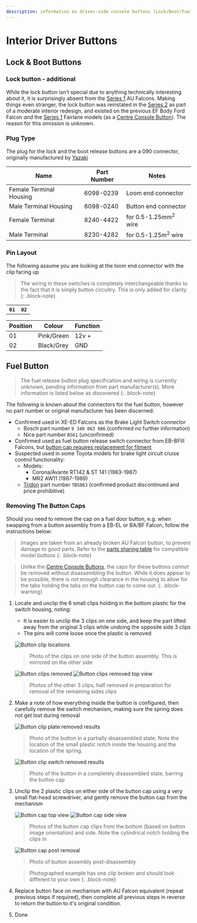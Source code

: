 ```yaml
---
description: information on driver-side console buttons (Lock/Boot/Fuel)
---
```


# Interior Driver Buttons

## Lock & Boot Buttons

### Lock button - additional

While the lock button isn't special due to anything technically interesting about it, it is surprisingly absent from the [Series 1](../../Miscellaneous/SeriesInformation/SeriesInformation.md#series-1) AU Falcons. Making things even stranger, the lock button was reinstated in the [Series 2](../../Miscellaneous/SeriesInformation/SeriesInformation.md#series-2) as part of a moderate interior redesign, and existed on the previous EF Body Ford Falcon *and* the [Series 1](../../Miscellaneous/SeriesInformation/SeriesInformation.md#series-1) Fairlane models (as a [Centre Console Button](../CentreConsoleButtons/CentreConsoleButtons.md)). The reason for this omission is unknown.

### Plug Type

The plug for the lock and the boot release buttons are a 090 connector, originally manufactured by [Yazaki](../../Credits.md#sources)

| Name | Part Number | Notes |
| --- | --- | --- |
| Female Terminal Housing | 6098-0239 | Loom end connector |
| Male Terminal Housing | 6098-0240 | Button end connector |
| Female Terminal | 8240-4422 | for 0.5-1.25mm<sup>2</sup> wire |
| Male Terminal | 8230-4282 | for 0.5-1.25m<sup>2</sup> wire |

### Pin Layout

The following assume you are looking at the loom end connector with the clip facing up

> The wiring in these switches is completely interchangeable thanks to the fact that it is simply button circuitry. This is only added for clarity
{: .block-note}

<table>
    <th><code>01</code></th>
    <th><code>02</code></th>
</table>

| Position | Colour | Function |
| --- | --- | --- |
| 01 | Pink/Green | 12v + |
| 02 | Black/Grey | GND |

## Fuel Button

> The fuel release button plug specification and wiring is currently unknown, pending information from part manufacturer(s). More information is listed below as discovered
{: .block-note}

The following is known about the connectors for the fuel button, however no part number or original manufacturer has been discerned:

- Confirmed used in XE-ED Falcons as the Brake Light Switch connector
  - Bosch part number `9 340 063 086` (confirmed no further information)
  - Nice part number `BS61` (unconfirmed)
- Confirmed used as fuel button release switch connector from EB-BFIII Falcons, but [button cap requires replacement for fitment](#removing-the-button-caps)
- Suspected used in some Toyota models for brake light circuit cruise control functionality:
    - Models:
      - Corona/Avante RT142 & ST 141 (1983-1987)
      - MR2 AW11 (1987-1989)
    - [Tridon](../../Credits.md#sources) part number `TBS063` (confirmed product discontinued and price prohibitive)

### Removing The Button Caps

Should you need to remove the cap on a fuel door button, e.g. when swapping from a button assembly from a EB-EL or BA/BF Falcon, follow the instructions below:

> Images are taken from an already broken AU Falcon button, to prevent damage to good parts. Refer to the [parts sharing table](../../Miscellaneous/PartsSharing/PartsSharing.md#parts-sharing-table) for compatible model buttons
{: .block-note}

> Unlike the [Centre Console Buttons](../CentreConsoleButtons/CentreConsoleButtons.md), the caps for these buttons *cannot* be removed without disassembling the button. While it does appear to be possible, there is not enough clearance in the housing to allow for the tabs holding the tabs on the button cap to come out.
{: .block-warning}

1. Locate and unclip the 6 small clips holding in the bottom plastic for the switch housing, noting:
    - It is easier to unclip the 3 clips on one side, and keep the part lifted away from the original 3 clips while undoing the opposite side 3 clips
    - The pins will come loose once the plastic is removed

    ![Button clip locations](./button-clips-side-1.jpg)
    > Photo of the clips on one side of the button assembly. This is mirrored on the other side

    ![Button clips removed](./button-clips-side-2-removed.jpg)
    ![Button clips removed top view](./button-clips-half-removed.jpg)
    > Photos of the other 3 clips, half removed in preparation for removal of the remaining sides clips

1. Make a note of how everything inside the button is configured, then carefully remove the switch mechanism, making sure the spring does not get lost during removal

    ![Button clip plate removed results](./button-decon-stage1.jpg)
    > Photo of the button in a partially disassembled state. Note the location of the small plastic notch inside the housing and the location of the spring.

    ![Button clip switch removed results](./button-decon-stage2.jpg)
    > Photo of the button in a completely disassembled state, barring the button cap

1. Unclip the 2 plastic clips on either side of the button cap using a very small flat-head screwdriver, and gently remove the button cap from the mechanism

    ![Button cap top view](./button-cap-clip-bottom.jpg)
    ![Button cap side view](./button-cap-clip-side.jpg)
    > Photos of the button cap clips from the bottom (based on button image orientation) and side. Note the cylindrical notch holding the clips in

    ![Button cap post removal](./button-decon-stage3.jpg)
    > Photo of button assembly post-disassembly

    > Photographed example has one clip broken and should look different to your own
    {: .block-note}

1. Replace button face on mechanism with AU Falcon equivalent (repeat previous steps if required), then complete all previous steps in reverse to return the button to it's original condition.

1. Done


<!-- TODO investigate: 7186-8845 7187-8845. Noted as C-170 in the workshop manual connector listing, apparently between models AU-BF at least
-->